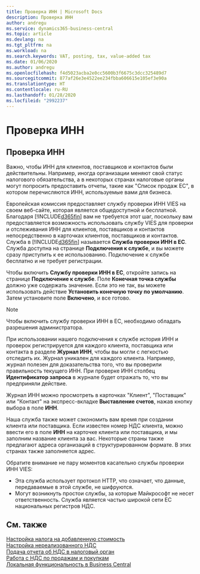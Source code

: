 ```yaml
---
title: Проверка ИНН | Microsoft Docs
description: Проверка ИНН
author: andregu
ms.service: dynamics365-business-central
ms.topic: article
ms.devlang: na
ms.tgt_pltfrm: na
ms.workload: na
ms.search.keywords: VAT, posting, tax, value-added tax
ms.date: 01/06/2020
ms.author: andregu
ms.openlocfilehash: f4d5023acba2e0cc5600b3f6675c3dcc325489d7
ms.sourcegitcommit: 877af26e3e4522ee234fbba606615e105ef3e90a
ms.translationtype: HT
ms.contentlocale: ru-RU
ms.lasthandoff: 01/28/2020
ms.locfileid: "2992237"
---
```

# <a name="validate-a-vat-registration-number"></a>Проверка ИНН

## <a name="to-verify-vat-registration-numbers"></a>Проверка ИНН
Важно, чтобы ИНН для клиентов, поставщиков и контактов были действительны. Например, иногда организации меняют свой статус налогового обязательства, а в некоторых странах налоговые органы могут попросить предоставить отчеты, такие как "Список продаж EC", в котором перечисляются ИНН, используемые вами для бизнеса.

Европейская комиссия предоставляет службу проверки ИНН VIES на своем веб-сайте, которая является общедоступной и бесплатной. Благодаря [!INCLUDE[d365fin](includes/d365fin_md.md)] вам не требуется этот шаг, поскольку вам предоставляется возможность использовать службу VIES для проверки и отслеживания ИНН для клиентов, поставщиков и контактов непосредственно в карточках клиентов, поставщиков и контактов. Служба в [!INCLUDE[d365fin](includes/d365fin_md.md)] называется **Служба проверки ИНН в ЕС**. Служба доступна на странице **Подключения к службе**, и вы можете сразу приступить к ее использованию. Подключение к службе бесплатно и не требует регистрации.

Чтобы включить **Службу проверки ИНН в ЕС**, откройте запись на странице **Подключение к службе**. Поле **Конечная точка службы** должно уже содержать значение. Если это не так, вы можете использовать действие **Установить конечную точку по умолчанию**. Затем установите поле **Включено**, и все готово.

> [!Note]
> Чтобы включить службу проверки ИНН в ЕС, необходимо обладать разрешения администратора.

При использовании нашего подключения к службе история ИНН и проверок регистрируется для каждого клиента, поставщика или контакта в разделе **Журнал ИНН**, чтобы вы могли с легкостью отследить их. Журнал уникален для каждого клиента. Например, журнал полезен для доказательства того, что вы проверили правильность текущего ИНН. При проверке ИНН столбец **Идентификатор запроса** в журнале будет отражать то, что вы предприняли действие.

Журнал ИНН можно просмотреть в карточках "Клиент", "Поставщик" или "Контакт" на экспресс-вкладке **Выставление счетов**, нажав кнопку выбора в поле **ИНН**.  

Наша служба также может сэкономить вам время при создании клиента или поставщика. Если известен номер НДС клиента, можно ввести его в поле **ИНН** на карточке клиента или поставщика, и мы заполним название клиента за вас. Некоторые страны также предлагают адреса организаций в структурированном формате. В этих странах также заполняется адрес.  

Обратите внимание не пару моментов касательно службы проверки ИНН VIES:

* Эта служба использует протокол HTTP, что означает, что данные, передаваемые в этой службе, не шифруются.  
* Могут возникнуть простои службы, за которые Майкрософт не несет ответственность. Служба является частью широкой сети ЕС национальных регистров НДС.

## <a name="see-also"></a>См. также  
[Настройка налога на добавленную стоимость](finance-setup-vat.md)  
[Настройка нереализованного НДС](finance-setup-unrealized-vat.md)      
[Подача отчета об НДС в налоговый орган](finance-how-report-vat.md)  
[Работа с НДС по продажам и покупкам](finance-work-with-vat.md)  
[Локальная функциональность в Business Central](about-localization.md)
